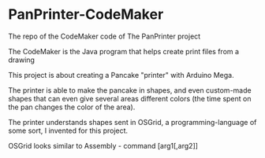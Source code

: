 # PanPrinter-CodeMaker
The repo of the CodeMaker code of The PanPrinter project

The CodeMaker is the Java program that helps create print files from a drawing

This project is about creating a Pancake "printer" with Arduino Mega.

The printer is able to make the pancake in shapes, and even custom-made shapes that can even give several areas different colors (the time spent on the pan changes the color of the area).

The printer understands shapes sent in OSGrid, a programming-language of some sort, I invented for this project.

OSGrid looks similar to Assembly - command [arg1[,arg2]]
